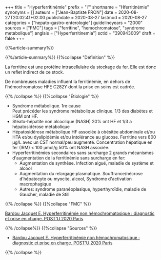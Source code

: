 +++
title = "Hyperferritinémie"
prefix = "l'"
shortname = "Hferritinémie"
synonyms = []
auteurs = ["Jean-Baptiste FRON"]
date = 2020-08-27T20:02:41+02:00
publishdate = 2020-08-27
lastmod = 2020-08-27
categories = ["hepato-gastro-enterologie"]
guidelineyears = "2000"
sources = ["FMC"]
tags = ["ferritine", "hemochromatose", "syndrome metabolique"]
anglais = ["Hyperferritinemia"]
sctid = "390943009"
draft = false
+++

{{%article-summary%}}



{{%/article-summary%}}
{{%collapse "Définition" %}}

La ferritine est une protéine intracellulaire du stockage du fer. Elle est donc un reflet indirect de ce stock.

De nombreuses maladies influent la ferritinémie, en dehors de l'hémochromatose HFE C282Y dont la prise en soins est cadrée.

{{% /collapse %}}
{{%collapse "Étiologie" %}}

- Syndrome métabolique. 1re cause  
Peut précéder les syndrome métabolique clinique.
1/3 des diabètes et HGM ont HF.
- Stéato-hépatite non alcoolique (NASH) 
20% ont HF et 1/3 a hépatosidérose métabolique
- Hépatosidérose métabolique
HF associée à obésitée abdominale et/ou HTA et/ou dyslipidémie et/ou intolérance au glucose.
Ferritine vers 800 µg/L avec un CST normal/peu augmenté.
Concentration hépatique en fer (IRM) < 100 µmol/g
50% ont NASH associée.
- Hyperferritinémies secondaires sans surcharge
2 grands mécanismes d'augmentation de la ferritinémie sans surcharge en fer:
  - Augmentation de synthèse. Infection aiguë, maladie de système et alcool
  - Augmentation du relargage plasmatique. Souffrance/nécrose d'hépatocyte ou myocite, alcool, Syndrome d'activation macrophagique
  - Autres: syndrome paranéoplasique, hyperthyroïdie, maladie de Gaucher, maladie de Still

{{% /collapse %}}
{{%collapse "FMC" %}}

[Bardou Jacquet E. Hyperferritinémie non hémochromatosique : diagnostic et prise en charge. POST'U 2020 Paris](https://www.fmcgastro.org/texte-postu/postu-2020-paris/hyperferritinemie-non-hemochromatosique-diagnostic-et-prise-en-charge/)

{{% /collapse%}}
{{%collapse "Sources" %}}

- [Bardou Jacquet E. Hyperferritinémie non hémochromatosique : diagnostic et prise en charge. POST'U 2020 Paris](https://www.fmcgastro.org/texte-postu/postu-2020-paris/hyperferritinemie-non-hemochromatosique-diagnostic-et-prise-en-charge/)

{{% /collapse %}}
